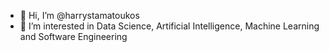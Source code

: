 - 👋 Hi, I’m @harrystamatoukos
- 👀 I’m interested in Data Science, Artificial Intelligence, Machine Learning and Software Engineering


<!---
harrystamatoukos/harrystamatoukos is a ✨ special ✨ repository because its `README.md` (this file) appears on your GitHub profile.
You can click the Preview link to take a look at your changes.
--->
